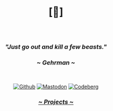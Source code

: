 # <p align="center">[🔻]</p>
 
<br>

### <p align="center"><i>"Just go out and kill a few beasts."</i></p>
### <p align="center"><i>~ Gehrman ~</i></p>

<br>

<p align="center">
  <a href="https://github.com/crnobog69" target="_blank"><img src="https://img.shields.io/badge/Github-181717?style=for-the-badge&logo=github&logoColor=white" alt="Github"></a> 
  <a href="https://mastodon.social/@prepungrad" target="_blank"><img src="https://img.shields.io/badge/Mastodon-7F4C8A?style=for-the-badge&logo=mastodon&logoColor=white" alt="Mastodon"></a>
  <a href="https://codeberg.org/crnobog" target="_blank"><img src="https://img.shields.io/badge/Codeberg-000000?style=for-the-badge&logo=codeberg&logoColor=white" alt="Codeberg">
  </a>
</p>

### <p align="center"><a href="https://github.com/crnobog69?tab=repositories"><i>~ Projects ~</i></a></p>
